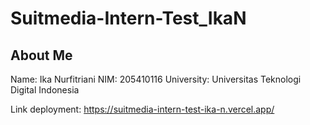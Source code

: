 # Suitmedia-Intern-Test_IkaN
## About Me
Name: Ika Nurfitriani
NIM: 205410116
University: Universitas Teknologi Digital Indonesia

Link deployment: https://suitmedia-intern-test-ika-n.vercel.app/
